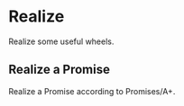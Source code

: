 # Realize

Realize some useful wheels.

## Realize a Promise

Realize a Promise according to Promises/A+.
